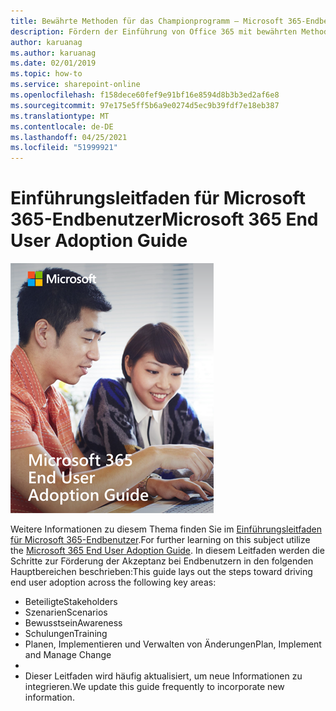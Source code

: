 ```yaml
---
title: Bewährte Methoden für das Championprogramm – Microsoft 365-Endbenutzer-Einführungshandbuch
description: Fördern der Einführung von Office 365 mit bewährten Methoden für das Championprogramm
author: karuanag
ms.author: karuanag
ms.date: 02/01/2019
ms.topic: how-to
ms.service: sharepoint-online
ms.openlocfilehash: f158dece60fef9e91bf16e8594d8b3b3ed2af6e8
ms.sourcegitcommit: 97e175e5ff5b6a9e0274d5ec9b39fdf7e18eb387
ms.translationtype: MT
ms.contentlocale: de-DE
ms.lasthandoff: 04/25/2021
ms.locfileid: "51999921"
---
```

# <a name="microsoft-365-end-user-adoption-guide"></a><span data-ttu-id="ae178-103">Einführungsleitfaden für Microsoft 365-Endbenutzer</span><span class="sxs-lookup"><span data-stu-id="ae178-103">Microsoft 365 End User Adoption Guide</span></span>

![Microsoft 365-Einführungsleitfaden](media/m365euguide.png)

<span data-ttu-id="ae178-105">Weitere Informationen zu diesem Thema finden Sie im [Einführungsleitfaden für Microsoft 365-Endbenutzer](https://aka.ms/adoptionguide).</span><span class="sxs-lookup"><span data-stu-id="ae178-105">For further learning on this subject utilize the [Microsoft 365 End User Adoption Guide](https://aka.ms/adoptionguide).</span></span> <span data-ttu-id="ae178-106">In diesem Leitfaden werden die Schritte zur Förderung der Akzeptanz bei Endbenutzern in den folgenden Hauptbereichen beschrieben:</span><span class="sxs-lookup"><span data-stu-id="ae178-106">This guide lays out the steps toward driving end user adoption across the following key areas:</span></span>

- <span data-ttu-id="ae178-107">Beteiligte</span><span class="sxs-lookup"><span data-stu-id="ae178-107">Stakeholders</span></span>
- <span data-ttu-id="ae178-108">Szenarien</span><span class="sxs-lookup"><span data-stu-id="ae178-108">Scenarios</span></span>
- <span data-ttu-id="ae178-109">Bewusstsein</span><span class="sxs-lookup"><span data-stu-id="ae178-109">Awareness</span></span>
- <span data-ttu-id="ae178-110">Schulungen</span><span class="sxs-lookup"><span data-stu-id="ae178-110">Training</span></span> 
- <span data-ttu-id="ae178-111">Planen, Implementieren und Verwalten von Änderungen</span><span class="sxs-lookup"><span data-stu-id="ae178-111">Plan, Implement and Manage Change</span></span>
- 
- <span data-ttu-id="ae178-112">Dieser Leitfaden wird häufig aktualisiert, um neue Informationen zu integrieren.</span><span class="sxs-lookup"><span data-stu-id="ae178-112">We update this guide frequently to incorporate new information.</span></span>